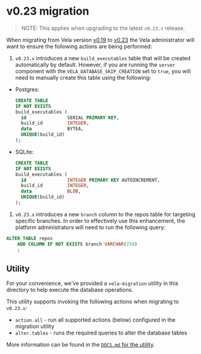 # v0.23 migration

> NOTE: This applies when upgrading to the latest `v0.23.x` release.

When migrating from Vela version [v0.19](../../releases/v0.19.md) to [v0.23](../../releases/v0.23.md) the Vela
administrator will want to ensure the following actions are being performed:

1. `v0.23.x` introduces a new `build_executables` table that will be created automatically by default. However, if you are running the `server` component with the `VELA_DATABASE_SKIP_CREATION` set to `true`, you will need to manually create this table using the following:
  * Postgres: 
    ```sql
    CREATE TABLE
    IF NOT EXISTS
    build_executables (
      id               SERIAL PRIMARY KEY,
      build_id         INTEGER,
      data             BYTEA,
      UNIQUE(build_id)
    );
    ```
  * SQLite:
    ```sql
    CREATE TABLE
    IF NOT EXISTS
    build_executables (
      id               INTEGER PRIMARY KEY AUTOINCREMENT,
      build_id         INTEGER,
      data             BLOB,
      UNIQUE(build_id)
    );
    ```

1. `v0.23.x` introduces a new `branch` column to the repos table for targeting specific branches. In order to effectively use this enhancement, the platform administrators will need to run the following query:
  ```sql
  ALTER TABLE repos
      ADD COLUMN IF NOT EXISTS branch VARCHAR(250)
      ;
  ```


## Utility

For your convenience, we've provided a `vela-migration` utility in this directory to help execute the database operations.

This utility supports invoking the following actions when migrating to `v0.23.x`:

* `action.all` - run all supported actions (below) configured in the migration utility
* `alter.tables` - runs the required queries to alter the database tables

More information can be found in the [`DOCS.md` for the utility](DOCS.md).